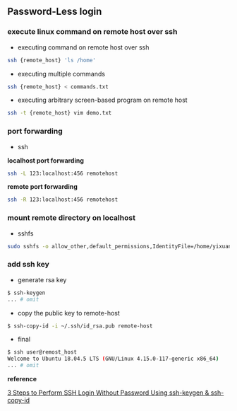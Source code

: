 ## Password-Less login

### execute linux command on remote host over ssh

- executing command on remote host over ssh

~~~bash
ssh {remote_host} 'ls /home'
~~~

- executing multiple commands

~~~bash
ssh {remote_host} < commands.txt
~~~

- executing arbitrary screen-based program on remote host

~~~bash
ssh -t {remote_host} vim demo.txt
~~~



### port forwarding

- ssh

**localhost port forwarding**

~~~bash
ssh -L 123:localhost:456 remotehost
~~~

**remote port forwarding**

~~~bash
ssh -R 123:localhost:456 remotehost
~~~

### mount remote directory on localhost

- sshfs

~~~bash
sudo sshfs -o allow_other,default_permissions,IdentityFile=/home/yixuan/.ssh/id_rsa root@REMOTE_HOST:/root /mnt/myserver
~~~

### add ssh key

- generate rsa key

~~~bash
$ ssh-keygen
... # omit
~~~

- copy the public key to remote-host

~~~bash
$ ssh-copy-id -i ~/.ssh/id_rsa.pub remote-host
~~~

- final

~~~bash
$ ssh user@remost_host
Welcome to Ubuntu 18.04.5 LTS (GNU/Linux 4.15.0-117-generic x86_64)
... # omit
~~~


**reference**

[3 Steps to Perform SSH Login Without Password Using ssh-keygen & ssh-copy-id](https://www.thegeekstuff.com/2008/11/3-steps-to-perform-ssh-login-without-password-using-ssh-keygen-ssh-copy-id/)

